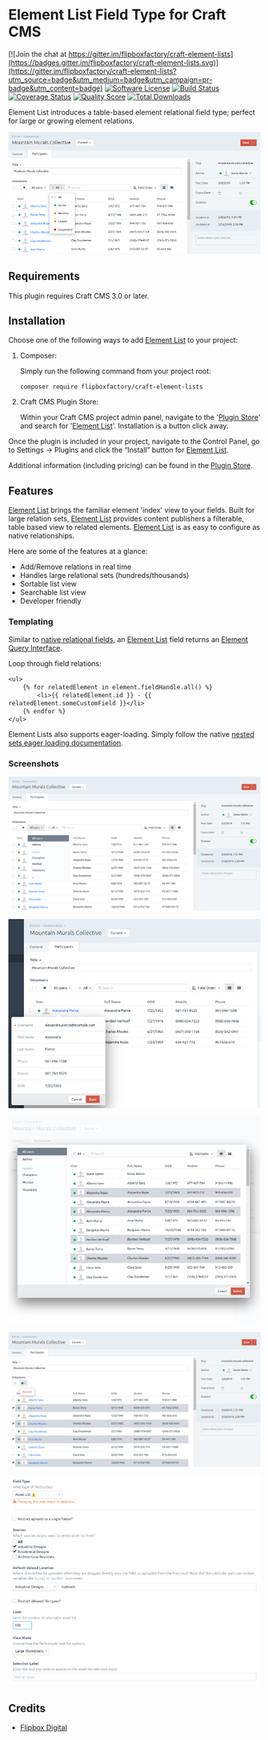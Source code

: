 # Element List Field Type for Craft CMS
[![Join the chat at https://gitter.im/flipboxfactory/craft-element-lists](https://badges.gitter.im/flipboxfactory/craft-element-lists.svg)](https://gitter.im/flipboxfactory/craft-element-lists?utm_source=badge&utm_medium=badge&utm_campaign=pr-badge&utm_content=badge)
[![Software License](https://img.shields.io/badge/license-Proprietary-brightgreen.svg?style=flat-square)](LICENSE.md)
[![Build Status](https://img.shields.io/travis/flipboxfactory/craft-element-lists/master.svg?style=flat-square)](https://travis-ci.com/flipboxfactory/craft-element-lists)
[![Coverage Status](https://img.shields.io/scrutinizer/coverage/g/flipboxfactory/craft-element-lists.svg?style=flat-square)](https://scrutinizer-ci.com/g/flipboxfactory/craft-element-lists/code-structure)
[![Quality Score](https://img.shields.io/scrutinizer/g/flipboxfactory/craft-element-lists.svg?style=flat-square)](https://scrutinizer-ci.com/g/flipboxfactory/craft-element-lists)
[![Total Downloads](https://img.shields.io/packagist/dt/flipboxfactory/craft-element-lists.svg?style=flat-square)](https://packagist.org/packages/flipboxfactory/craft-element-lists)

Element List introduces a table-based element relational field type; perfect for large or growing element relations.  

![Screenshot](resources/screenshots/field.png)

## Requirements
This plugin requires Craft CMS 3.0 or later.

## Installation
Choose one of the following ways to add [Element List] to your project:

1. Composer:

    Simply run the following command from your project root:

    ```
    composer require flipboxfactory/craft-element-lists
    ```

2. Craft CMS Plugin Store:

    Within your Craft CMS project admin panel, navigate to the '[Plugin Store]' and search for '[Element List]'. Installation is a button click away.


Once the plugin is included in your project, navigate to the Control Panel, go to Settings → Plugins and click the “Install” button for [Element List].

Additional information (including pricing) can be found in the [Plugin Store].


## Features
[Element List] brings the familiar element 'index' view to your fields.  Built for large relation sets, [Element List] provides content publishers a filterable, table based view to related elements.  [Element List] is as easy to configure as native relationships. 

Here are some of the features at a glance:
* Add/Remove relations in real time
* Handles large relational sets (hundreds/thousands)
* Sortable list view
* Searchable list view
* Developer friendly

### Templating
Similar to [native relational fields](https://docs.craftcms.com/v3/relations.html), an [Element List] field returns an [Element Query Interface].  

Loop through field relations:
```twig
<ul>
    {% for relatedElement in element.fieldHandle.all() %}
        <li>{{ relatedElement.id }} - {{ relatedElement.someCustomField }}</li>
    {% endfor %}
</ul>
```

Element Lists also supports eager-loading.  Simply follow the native [nested sets eager loading documentation](https://docs.craftcms.com/v3/dev/eager-loading-elements.html#eager-loading-nested-sets-of-elements).


### Screenshots
![Element Source Filter](resources/screenshots/input-source-filter.png)

![Inline Element Edit](resources/screenshots/input-inline-element-edit.png)

![Select Modal](resources/screenshots/input-select-modal.png)

![Input Remove Action](resources/screenshots/input-remove-action.png)

![Field Settings](resources/screenshots/field-settings.png)


## Credits
- [Flipbox Digital](https://github.com/flipbox)

[Element Query Interface]: https://docs.craftcms.com/v3/dev/element-queries/#executing-element-queries
[Plugin Store]: https://plugins.craftcms.com/
[Element List]: https://plugins.craftcms.com/
